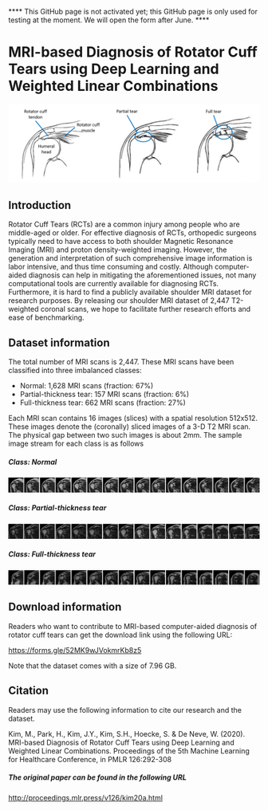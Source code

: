 **** This GitHub page is not activated yet; this GitHub page is only used for testing at the moment. We will open the form after June. ****

# MRI-based Diagnosis of Rotator Cuff Tears using Deep Learning and Weighted Linear Combinations

![RCT_description](images/RCT_description.png?raw=true "RCT_description")


## Introduction 

Rotator Cuff Tears (RCTs) are a common injury among people who are middle-aged or older. For effective diagnosis of RCTs, orthopedic surgeons typically need to have access to both shoulder Magnetic Resonance Imaging (MRI) and proton density-weighted imaging. However, the generation and interpretation of such comprehensive image information is labor intensive, and thus time consuming and costly. Although computer-aided diagnosis can help in mitigating the aforementioned issues, not many computational tools are currently available for diagnosing RCTs. Furthermore, it is hard to find a publicly available shoulder MRI dataset for research purposes. By releasing our shoulder MRI dataset of 2,447 T2-weighted coronal scans, we hope to facilitate further research efforts and ease of benchmarking.

## Dataset information

The total number of MRI scans is 2,447. These MRI scans have been classified into three imbalanced classes:

<ul>
  <li>Normal: 1,628 MRI scans (fraction: 67%)</li>
  <li>Partial-thickness tear: 157 MRI scans (fraction: 6%)</li>
  <li>Full-thickness tear: 662 MRI scans (fraction: 27%)</li>
</ul>

 Each MRI scan contains 16 images (slices) with a spatial resolution 512x512. These images denote the (coronally) sliced images of a 3-D T2 MRI scan. The physical gap between two such images is about 2mm. The sample image stream for each class is as follows

##### Class: Normal
![RCT_description](images/normal.png?raw=true "RCT_description")

##### Class: Partial-thickness tear
![RCT_description](images/partial.png?raw=true "RCT_description")

##### Class: Full-thickness tear
![RCT_description](images/full.png?raw=true "RCT_description")



## Download information 

Readers who want to contribute to MRI-based computer-aided diagnosis of rotator cuff tears can get the download link using the following URL:

https://forms.gle/52MK9wJVokmrKb8z5

Note that the dataset comes with a size of 7.96 GB.



## Citation 

Readers may use the following information to cite our research and the dataset.

Kim, M., Park, H., Kim, J.Y., Kim, S.H., Hoecke, S. & De Neve, W. (2020). MRI-based Diagnosis of Rotator Cuff Tears using Deep Learning and Weighted Linear Combinations. Proceedings of the 5th Machine Learning for Healthcare Conference, in PMLR 126:292-308


##### The original paper can be found in the following URL

http://proceedings.mlr.press/v126/kim20a.html
